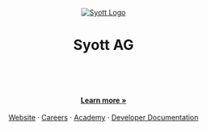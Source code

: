 <p align="center">
  <a href="https://www.syott.ch">
  <picture>
    <source media="(prefers-color-scheme: dark)" srcset="https://github.com/syott/syott/blob/main/assets/logo-light.svg">
    <source media="(prefers-color-scheme: light)" srcset="https://github.com/syott/syott/blob/main/assets/logo-dark.svg">
    <img alt="Syott Logo" src="https://github.com/syott/syott/blob/main/assets/logo-light.svg">
    </picture>
  </a>
</p>
<h1 align="center">
  Syott AG
</h1>

<br />
<br />

<p align="center">
    <br />
    <a href="https://syott.ch"><strong>Learn more »</strong></a>
    <br />
    <br />
    <a href="https://syott.ch">Website</a>
    ·
    <a href="https://careers.syott.ch">Careers</a>
    ·
    <a href="https://careers.syott.ch">Academy</a>
    ·
    <a href="https://developer.syott.ch">Developer Documentation</a>
  </p>
</p>
